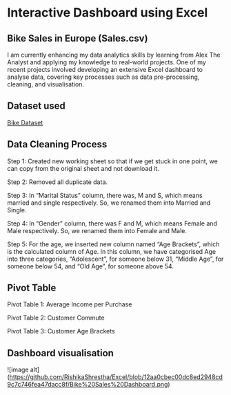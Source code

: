 # Interactive Dashboard using Excel

## Bike Sales in Europe (Sales.csv)

I am currently enhancing my data analytics skills by learning from Alex The Analyst and applying my knowledge to real-world projects. One of my recent projects involved developing an extensive Excel dashboard to analyse data, covering key processes such as data pre-processing, cleaning, and visualisation.

## Dataset used
<a href="https://github.com/AlexTheAnalyst/Excel-Tutorial/blob/main/Excel%20Project%20Dataset.xlsx">Bike Dataset</a>

## Data Cleaning Process
Step 1: Created new working sheet so that if we get stuck in one point, we can copy from the original sheet and not download it.

Step 2: Removed all duplicate data.

Step 3: In “Marital Status” column, there was, M and S, which means married and single respectively. So, we renamed them into Married and Single.

Step 4: In “Gender” column, there was F and M, which means Female and Male respectively. So, we renamed them into Female and Male.

Step 5:  For the age, we inserted new column named “Age Brackets”, which is the calculated column of Age. In this column, we have categorised Age into three categories, “Adolescent”, for someone below 31, “Middle Age”, for someone below 54, and “Old Age”, for someone above 54.

## Pivot Table
Pivot Table 1: Average Income per Purchase

Pivot Table 2: Customer Commute

Pivot Table 3: Customer Age Brackets

## Dashboard visualisation
![image alt] (https://github.com/RishikaShrestha/Excel/blob/12aa0cbec00dc8ed2948cd9c7c746fea47dacc8f/Bike%20Sales%20Dashboard.png)
